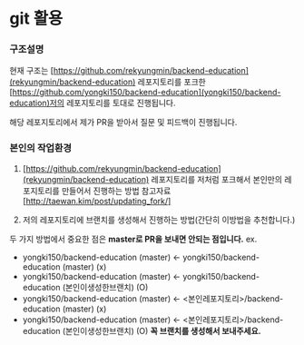 # git 활용

### 구조설명
현재 구조는
[https://github.com/rekyungmin/backend-education](rekyungmin/backend-education) 레포지토리를 포크한
[https://github.com/yongki150/backend-education](yongki150/backend-education)저의 레포지토리를 토대로 진행됩니다.

해당 레포지토리에서 제가 PR을 받아서 질문 및 피드백이 진행됩니다.

### 본인의 작업환경
1. [https://github.com/rekyungmin/backend-education](rekyungmin/backend-education) 레포지토리를 저처럼 포크해서 본인만의 레포지토리를 만들어서 진행하는 방법
  참고자료 [http://taewan.kim/post/updating_fork/]

2. 저의 레포지토리에 브랜치를 생성해서 진행하는 방법(간단히 이방법을 추천합니다.)

두 가지 방법에서 중요한 점은
**master로 PR을 보내면 안되는 점입니다.**
  ex.
  - yongki150/backend-education (master) ← yongki150/backend-education (master) (x)
  - yongki150/backend-education (master) ← yongki150/backend-education (본인이생성한브랜치) (O)
  - yongki150/backend-education (master) ← <본인레포지토리>/backend-education (master) (x)
  - yongki150/backend-education (master) ← <본인레포지토리>/backend-education (본인이생성한브랜치) (O)
**꼭 브랜치를 생성해서 보내주세요.**